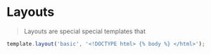 # Layouts

> Layouts are special  special templates that 

```js
template.layout('basic', '<!DOCTYPE html> {% body %} </html>');
```